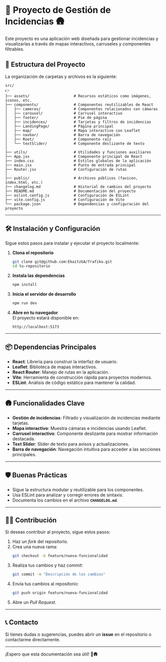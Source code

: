 # 🚀 Proyecto de Gestión de Incidencias 🛖

Este proyecto es una aplicación web diseñada para gestionar incidencias y visualizarlas a través de mapas interactivos, carruseles y componentes filtrables. 

## 📂 Estructura del Proyecto

La organización de carpetas y archivos es la siguiente:

```
src/
👉
├── assets/                    # Recursos estáticos como imágenes, íconos, etc.
├── components/                # Componentes reutilizables de React
│   ├── cameras/               # Componentes relacionados con cámaras
│   ├── carousel/              # Carrusel interactivo
│   ├── footer/                # Pie de página
│   ├── incidences/            # Tarjetas y filtros de incidencias
│   ├── LandingPage/           # Página principal
│   ├── map/                   # Mapa interactivo con Leaflet
│   ├── navbar/                # Barra de navegación
│   ├── Root/                  # Componente raíz
│   └── textSlider/            # Componente deslizante de texto
│
├── utils/                     # Utilidades y funciones auxiliares
├── App.jsx                    # Componente principal de React
├── index.css                  # Estilos globales de la aplicación
├── main.jsx                   # Punto de entrada principal
├── Router.jsx                 # Configuración de rutas
│
├── public/                    # Archivos públicos (favicon, index.html, etc.)
├── changelog.md               # Historial de cambios del proyecto
├── README.md                  # Documentación del proyecto
├── eslint.config.js           # Configuración de ESLint
├── vite.config.js             # Configuración de Vite
└── package.json               # Dependencias y configuración del proyecto
```

---

## 🛠️ Instalación y Configuración

Sigue estos pasos para instalar y ejecutar el proyecto localmente:

1. **Clona el repositorio**  
   ```bash
   git clone git@github.com:EkaitzGA/Trafiko.git
   cd tu-repositorio
   ```

2. **Instala las dependencias**  
   ```bash
   npm install
   ```

3. **Inicia el servidor de desarrollo**  
   ```bash
   npm run dev
   ```

4. **Abre en tu navegador**  
   El proyecto estará disponible en:  
   ```
   http://localhost:5173
   ```

---

## 📦 Dependencias Principales

- **React**: Librería para construir la interfaz de usuario.
- **Leaflet**: Biblioteca de mapas interactivos.
- **React Router**: Manejo de rutas en la aplicación.
- **Vite**: Herramienta de construcción rápida para proyectos modernos.
- **ESLint**: Análisis de código estático para mantener la calidad.

---

## 🛖 Funcionalidades Clave

- **Gestión de incidencias**: Filtrado y visualización de incidencias mediante tarjetas.  
- **Mapa interactivo**: Muestra cámaras e incidencias usando Leaflet.  
- **Carrusel interactivo**: Componente deslizante para mostrar información destacada.  
- **Text Slider**: Slider de texto para avisos y actualizaciones.  
- **Barra de navegación**: Navegación intuitiva para acceder a las secciones principales.  

---

## 🛡️ Buenas Prácticas

- Sigue la estructura modular y reutilizable para los componentes.  
- Usa ESLint para analizar y corregir errores de sintaxis.  
- Documenta los cambios en el archivo **`CHANGELOG.md`**.  

---

## 👨‍💻 Contribución

Si deseas contribuir al proyecto, sigue estos pasos:

1. Haz un *fork* del repositorio.  
2. Crea una nueva rama:  
   ```bash
   git checkout -b feature/nueva-funcionalidad
   ```
3. Realiza tus cambios y haz *commit*:  
   ```bash
   git commit -m "Descripción de los cambios"
   ```
4. Envía tus cambios al repositorio:  
   ```bash
   git push origin feature/nueva-funcionalidad
   ```
5. Abre un *Pull Request*.

---

## 📞 Contacto

Si tienes dudas o sugerencias, puedes abrir un **issue** en el repositorio o contactarme directamente.

---

¡Espero que esta documentación sea útil! 🚀🛖
